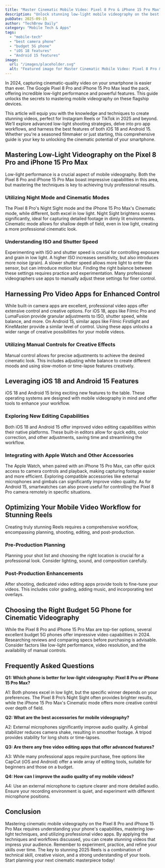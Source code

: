```yaml
---
title: "Master Cinematic Mobile Video: Pixel 8 Pro & iPhone 15 Pro Max"
description: "Unlock stunning low-light mobile videography on the best camera phones – Pixel 8 Pro & iPhone 15 Pro Max. Learn pro app workflows & iOS 18 features for epic 2025 Reels.  Read now!"
pubDate: 2025-09-15
author: "TechBrew Daily"
category: "Mobile Tech & Apps"
tags:
  - "mobile-tech"
  - "best camera phone"
  - "budget 5G phone"
  - "iOS 18 features"
  - "Android 15 features"
image:
  url: "/images/placeholder.svg"
  alt: "Featured image for Master Cinematic Mobile Video: Pixel 8 Pro & iPhone 15 Pro Max"
---
```


In 2024, capturing cinematic-quality video on your smartphone is easier than ever.  The Google Pixel 8 Pro and iPhone 15 Pro Max lead the pack, offering incredible low-light performance and powerful features.  This guide unlocks the secrets to mastering mobile videography on these flagship devices.


This article will equip you with the knowledge and techniques to create stunning videos, perfect for Instagram Reels or TikTok in 2025 and beyond. We’ll explore advanced low-light shooting strategies, delve into pro app workflows, and harness the best features of both iOS 18 and Android 15.  Whether you're a seasoned filmmaker or just starting, this comprehensive guide is your key to unlocking the cinematic potential of your smartphone.


## Mastering Low-Light Videography on the Pixel 8 Pro and iPhone 15 Pro Max

Low-light performance is a crucial aspect of mobile videography.  Both the Pixel 8 Pro and iPhone 15 Pro Max boast impressive capabilities in this area, but mastering the techniques is key to achieving truly professional results.

### Utilizing Night Mode and Cinematic Modes

The Pixel 8 Pro's Night Sight mode and the iPhone 15 Pro Max's Cinematic mode, while different, both excel in low light.  Night Sight brightens scenes significantly, ideal for capturing detailed footage in dimly lit environments.  Cinematic mode allows for shallow depth of field, even in low light, creating a more professional cinematic look.

### Understanding ISO and Shutter Speed

Experimenting with ISO and shutter speed is crucial for controlling exposure and grain in low light.  A higher ISO increases sensitivity, but also introduces more noise (grain).  A slower shutter speed allows more light to enter the sensor, but can introduce motion blur.  Finding the right balance between these settings requires practice and experimentation.  Many professional videographers use apps to manually adjust these settings for finer control.


## Harnessing Pro Video Apps for Enhanced Control

While built-in camera apps are excellent, professional video apps offer extensive control and creative options.  For iOS 18, apps like Filmic Pro and LumaFusion provide granular adjustments to ISO, shutter speed, white balance, and more. On Android 15, similar apps like Filmic Firstlight and KineMaster provide a similar level of control.  Using these apps unlocks a wider range of creative possibilities for your mobile videos.

### Utilizing Manual Controls for Creative Effects

Manual control allows for precise adjustments to achieve the desired cinematic look.  This includes adjusting white balance to create different moods and using slow-motion or time-lapse features creatively.


## Leveraging iOS 18 and Android 15 Features

iOS 18 and Android 15 bring exciting new features to the table. These operating systems are designed with mobile videography in mind and offer tools to enhance your workflow.


### Exploring New Editing Capabilities

Both iOS 18 and Android 15 offer improved video editing capabilities within their native platforms.  These built-in editors allow for quick edits, color correction, and other adjustments, saving time and streamlining the workflow.

### Integrating with Apple Watch and Other Accessories

The Apple Watch, when paired with an iPhone 15 Pro Max, can offer quick access to camera controls and playback, making capturing footage easier and more efficient.  Exploring compatible accessories like external microphones and gimbals can significantly improve video quality. As for Android 15, smartwatches can also prove useful for controlling the Pixel 8 Pro camera remotely in specific situations.

##  Optimizing Your Mobile Video Workflow for Stunning Reels

Creating truly stunning Reels requires a comprehensive workflow, encompassing planning, shooting, editing, and post-production.


### Pre-Production Planning

Planning your shot list and choosing the right location is crucial for a professional look.  Consider lighting, sound, and composition carefully.

### Post-Production Enhancements

After shooting, dedicated video editing apps provide tools to fine-tune your videos. This includes color grading, adding music, and incorporating text overlays.


##  Choosing the Right Budget 5G Phone for Cinematic Videography

While the Pixel 8 Pro and iPhone 15 Pro Max are top-tier options, several excellent budget 5G phones offer impressive video capabilities in 2024.  Researching reviews and comparing specs before purchasing is advisable.  Consider factors like low-light performance, video resolution, and the availability of manual controls.


## Frequently Asked Questions

**Q1: Which phone is better for low-light videography: Pixel 8 Pro or iPhone 15 Pro Max?**

A1: Both phones excel in low light, but the specific winner depends on your preferences. The Pixel 8 Pro’s Night Sight often provides brighter results, while the iPhone 15 Pro Max's Cinematic mode offers more creative control over depth of field.

**Q2: What are the best accessories for mobile videography?**

A2:  External microphones significantly improve audio quality. A gimbal stabilizer reduces camera shake, resulting in smoother footage.  A tripod provides stability for long shots or time-lapses.

**Q3:  Are there any free video editing apps that offer advanced features?**

A3:  While many professional apps require purchase, free options like CapCut (iOS and Android) offer a wide array of editing tools, suitable for beginners and those on a budget.

**Q4: How can I improve the audio quality of my mobile videos?**

A4: Use an external microphone to capture clearer and more detailed audio.  Ensure your recording environment is quiet, and experiment with different microphone positions.


## Conclusion

Mastering cinematic mobile videography on the Pixel 8 Pro and iPhone 15 Pro Max requires understanding your phone's capabilities, mastering low-light techniques, and utilizing professional video apps.  By applying the techniques and workflows discussed, you can create stunning videos that impress your audience. Remember to experiment, practice, and refine your skills over time. The key to stunning 2025 Reels is a combination of technical skill, creative vision, and a strong understanding of your tools.  Start planning your next cinematic masterpiece today!